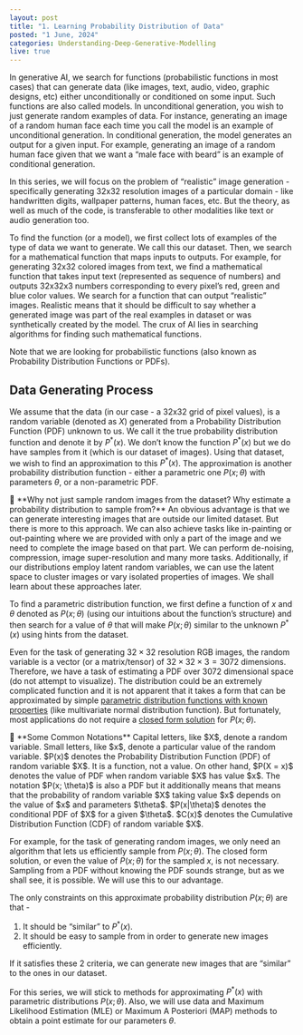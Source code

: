 ```yaml
---
layout: post
title: "1. Learning Probability Distribution of Data"
posted: "1 June, 2024"
categories: Understanding-Deep-Generative-Modelling
live: true
---
```


In generative AI, we search for functions (probabilistic functions in most cases) that can generate data (like images, text, audio, video, graphic designs, etc) either unconditionally or conditioned on some input. Such functions are also called models. In unconditional generation, you wish to just generate random examples of data. For instance, generating an image of a random human face each time you call the model is an example of unconditional generation. In conditional generation, the model generates an output for a given input. For example, generating an image of a random human face given that we want a “male face with beard” is an example of conditional generation.

In this series, we will focus on the problem of “realistic” image generation - specifically generating 32x32 resolution images of a particular domain - like handwritten digits, wallpaper patterns, human faces, etc. But the theory, as well as much of the code, is transferable to other modalities like text or audio generation too.

To find the function (or a model), we first collect lots of examples of the type of data we want to generate. We call this our dataset. Then, we search for a mathematical function that maps inputs to outputs. For example, for generating 32x32 colored images from text, we find a mathematical function that takes input text (represented as sequence of numbers) and outputs 32x32x3 numbers corresponding to every pixel’s red, green and blue color values. We search for a function that can output “realistic” images. Realistic means that it should be difficult to say whether a generated image was part of the real examples in dataset or was synthetically created by the model. The crux of AI lies in searching algorithms for finding such mathematical functions.

Note that we are looking for probabilistic functions (also known as Probability Distribution Functions or PDFs).

## Data Generating Process

We assume that the data (in our case - a 32x32 grid of pixel values), is a random variable (denoted as $X$) generated from a Probability Distribution Function (PDF) unknown to us. We call it the true probability distribution function and denote it by $P^{*}(x)$. We don’t know the function $P^*(x)$ but we do have samples from it (which is our dataset of images). Using that dataset, we wish to find an approximation to this $P^*(x)$. The approximation is another probability distribution function - either a parametric one $P(x; \theta)$ with parameters $\theta$, or a non-parametric PDF. 

<aside>
🤔 **Why not just sample random images from the dataset? Why estimate a probability distribution to sample from?**
An obvious advantage is that we can generate interesting images that are outside our limited dataset. But there is more to this approach. We can also achieve tasks like in-painting or out-painting where we are provided with only a part of the image and we need to complete the image based on that part. We can perform de-noising, compression, image super-resolution and many more tasks. Additionally, if our distributions employ latent random variables,  we can use the latent space to cluster images or vary isolated properties of images. We shall learn about these approaches later.

</aside>

To find a parametric distribution function, we first define a function of $x$ and $\theta$ denoted as $P(x; \theta)$ (using our intuitions about the function’s structure) and then search for a value of $\theta$ that will make $P(x; \theta)$ similar to the unknown $P^*(x)$ using hints from the dataset.

Even for the task of generating $32\times 32$ resolution RGB images, the random variable is a vector (or a matrix/tensor) of $32\times 32\times 3 = 3072$ dimensions. Therefore, we have a task of estimating a PDF over 3072 dimensional space (do not attempt to visualize). The distribution could be an extremely complicated function and it is not apparent that it takes a form that can be approximated by simple [parametric distribution functions with known properties](https://en.wikipedia.org/wiki/Category:Continuous_distributions) (like multivariate normal distribution function). But fortunately, most applications do not require a [closed form solution](https://en.wikipedia.org/wiki/Closed-form_expression) for $P(x; \theta)$. 

<aside>
💁 **Some Common Notations**
Capital letters, like $X$, denote a random variable. Small letters, like $x$, denote a particular value of the random variable. $P(x)$ denotes the Probability Distribution Function (PDF) of random variable $X$. It is a function, not a value. On other hand, $P(X = x)$ denotes the value of PDF when random variable $X$ has value $x$. The notation $P(x; \theta)$ is also a PDF but it additionally means that means that the probability of random variable $X$ taking value $x$ depends on the value of $x$ and parameters $\theta$. $P(x|\theta)$ denotes the conditional PDF of $X$ for a given $\theta$. $C(x)$ denotes the Cumulative Distribution Function (CDF) of random variable $X$.

</aside>

For example, for the task of generating random images, we only need an algorithm that lets us efficiently sample from $P(x; \theta)$. The closed form solution, or even the value of $P(x; \theta)$ for the sampled $x$, is not necessary. Sampling from a PDF without knowing the PDF sounds strange, but as we shall see, it is possible. We will use this to our advantage.

The only constraints on this approximate probability distribution $P(x; \theta)$ are that -

1. It should be “similar” to $P^*(x)$.
2. It should be easy to sample from in order to generate new images efficiently.

If it satisfies these 2 criteria, we can generate new images that are “similar” to the ones in our dataset.

For this series, we will stick to methods for approximating $P^*(x)$ with parametric distributions $P(x; \theta)$. Also, we will use data and Maximum Likelihood Estimation (MLE) or Maximum A Posteriori (MAP) methods to obtain a point estimate for our parameters $\theta$.